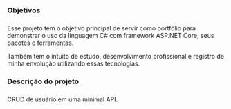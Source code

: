 ### Objetivos <h3>
Esse projeto tem o objetivo principal de servir como portfólio para demonstrar o uso da linguagem C# com framework ASP.NET Core, seus pacotes e ferramentas.<p>
Também tem o intuito de estudo, desenvolvimento profissional e registro de minha envolução utilizando essas tecnologias. <p>
### Descrição do projeto <h3>
CRUD de usuário em uma minimal API.